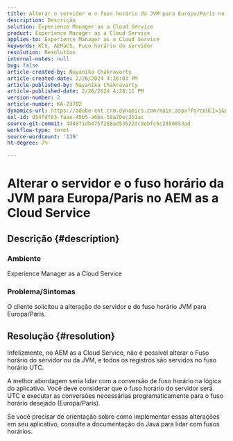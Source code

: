 ```yaml
---
title: Alterar o servidor e o fuso horário da JVM para Europa/Paris no AEM as a Cloud Service
description: Descrição
solution: Experience Manager as a Cloud Service
product: Experience Manager as a Cloud Service
applies-to: Experience Manager as a Cloud Service
keywords: KCS, AEMaCS, Fuso horário do servidor
resolution: Resolution
internal-notes: null
bug: false
article-created-by: Nayanika Chakravarty
article-created-date: 2/26/2024 4:26:03 PM
article-published-by: Nayanika Chakravarty
article-published-date: 2/26/2024 4:28:11 PM
version-number: 2
article-number: KA-23702
dynamics-url: https://adobe-ent.crm.dynamics.com/main.aspx?forceUCI=1&pagetype=entityrecord&etn=knowledgearticle&id=f997ebb8-c3d4-ee11-9079-6045bd006b4b
exl-id: 054fdf63-faae-45b5-a6be-58a70ec351ac
source-git-commit: 4d8871db475f268ad53522dc9ebfc5c2850853ad
workflow-type: tm+mt
source-wordcount: '139'
ht-degree: 7%

---
```


# Alterar o servidor e o fuso horário da JVM para Europa/Paris no AEM as a Cloud Service

## Descrição {#description}


### Ambiente

Experience Manager as a Cloud Service

### Problema/Sintomas

O cliente solicitou a alteração do servidor e do fuso horário JVM para Europa/Paris.


## Resolução {#resolution}


Infelizmente, no AEM as a Cloud Service, não é possível alterar o Fuso horário do servidor ou da JVM, e todos os registros são servidos no fuso horário UTC.

A melhor abordagem seria lidar com a conversão de fuso horário na lógica do aplicativo. Você deve considerar que o fuso horário do servidor será UTC e executar as conversões necessárias programaticamente para o fuso horário desejado (Europa/Paris).

Se você precisar de orientação sobre como implementar essas alterações em seu aplicativo, consulte a documentação do Java para lidar com fusos horários.
